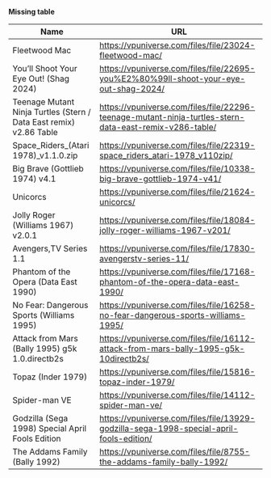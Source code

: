 **Missing table**

| Name | URL |
| ---- | --- |                
| Fleetwood Mac | https://vpuniverse.com/files/file/23024-fleetwood-mac/ |
| You’ll Shoot Your Eye Out! (Shag 2024) | https://vpuniverse.com/files/file/22695-you%E2%80%99ll-shoot-your-eye-out-shag-2024/ |
| Teenage Mutant Ninja Turtles (Stern / Data East remix) v2.86 Table | https://vpuniverse.com/files/file/22296-teenage-mutant-ninja-turtles-stern-data-east-remix-v286-table/ |
| Space_Riders_(Atari 1978)_v1.1.0.zip | https://vpuniverse.com/files/file/22319-space_riders_atari-1978_v110zip/ |
| Big Brave (Gottlieb 1974) v4.1 | https://vpuniverse.com/files/file/10338-big-brave-gottlieb-1974-v41/ |
| Unicorcs | https://vpuniverse.com/files/file/21624-unicorcs/ |
| Jolly Roger (Williams 1967) v2.0.1 | https://vpuniverse.com/files/file/18084-jolly-roger-williams-1967-v201/ |
| Avengers,TV Series 1.1 | https://vpuniverse.com/files/file/17830-avengerstv-series-11/ |
| Phantom of the Opera (Data East 1990) | https://vpuniverse.com/files/file/17168-phantom-of-the-opera-data-east-1990/ |
| No Fear: Dangerous Sports (Williams 1995) | https://vpuniverse.com/files/file/16258-no-fear-dangerous-sports-williams-1995/ |
| Attack from Mars (Bally 1995) g5k 1.0.directb2s | https://vpuniverse.com/files/file/16112-attack-from-mars-bally-1995-g5k-10directb2s/ |
| Topaz (Inder 1979) | https://vpuniverse.com/files/file/15816-topaz-inder-1979/ |
| Spider-man VE | https://vpuniverse.com/files/file/14112-spider-man-ve/ |
| Godzilla (Sega 1998) Special April Fools Edition | https://vpuniverse.com/files/file/13929-godzilla-sega-1998-special-april-fools-edition/ |
| The Addams Family (Bally 1992) | https://vpuniverse.com/files/file/8755-the-addams-family-bally-1992/ |
